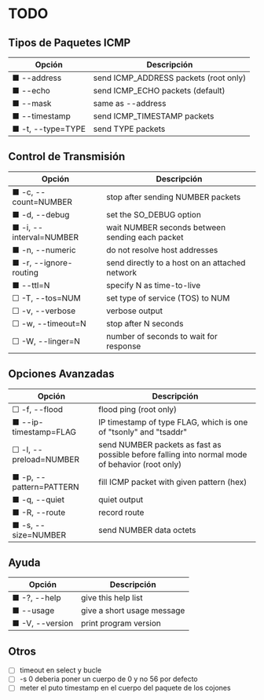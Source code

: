 # TODO

## Tipos de Paquetes ICMP
| Opción | Descripción |
|--------|-------------|
| ■ --address | send ICMP_ADDRESS packets (root only) |
| ■ --echo | send ICMP_ECHO packets (default) |
| ■ --mask | same as --address |
| ■ --timestamp | send ICMP_TIMESTAMP packets |
| ■ -t, --type=TYPE | send TYPE packets |

## Control de Transmisión
| Opción | Descripción |
|--------|-------------|
| ■ -c, --count=NUMBER | stop after sending NUMBER packets |
| ■ -d, --debug | set the SO_DEBUG option |
| ■ -i, --interval=NUMBER | wait NUMBER seconds between sending each packet |
| ■ -n, --numeric | do not resolve host addresses |
| ■ -r, --ignore-routing | send directly to a host on an attached network |
| ■ --ttl=N | specify N as time-to-live |
| ☐ -T, --tos=NUM | set type of service (TOS) to NUM |
| ☐ -v, --verbose | verbose output |
| ☐ -w, --timeout=N | stop after N seconds |
| ☐ -W, --linger=N | number of seconds to wait for response |

## Opciones Avanzadas
| Opción | Descripción |
|--------|-------------|
| ☐ -f, --flood | flood ping (root only) |
| ■ --ip-timestamp=FLAG | IP timestamp of type FLAG, which is one of "tsonly" and "tsaddr" |
| ☐ -l, --preload=NUMBER | send NUMBER packets as fast as possible before falling into normal mode of behavior (root only) |
| ■ -p, --pattern=PATTERN | fill ICMP packet with given pattern (hex) |
| ■ -q, --quiet | quiet output |
| ■ -R, --route | record route |
| ■ -s, --size=NUMBER | send NUMBER data octets |

## Ayuda
| Opción | Descripción |
|--------|-------------|
| ■ -?, --help | give this help list |
| ■ --usage | give a short usage message |
| ■ -V, --version | print program version |

## Otros

- ☐ timeout en select y bucle
- ☐ -s 0 deberia poner un cuerpo de 0 y no 56 por defecto
- ☐ meter el puto timestamp en el cuerpo del paquete de los cojones

